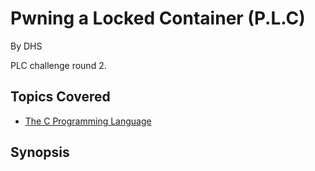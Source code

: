 # Pwning a Locked Container (P.L.C)


By DHS



PLC challenge round 2.
## Topics Covered

- [The C Programming Language](/reverse-engineering/what-is-c/)
## Synopsis

